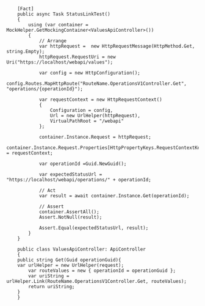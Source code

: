         [Fact]
        public async Task StatusLinkTest()
        {
            using (var container = MockHelper.GetMockingContainer<ValuesApiController>())
            {
                // Arrange                
                var httpRequest =  new HttpRequestMessage(HttpMethod.Get, string.Empty);               
                httpRequest.RequestUri = new Uri("https://localhost/webapi/values");

                var config = new HttpConfiguration();
                config.Routes.MapHttpRoute("RouteName.OperationsV1Controller.Get", "operations/{operationId}");

                var requestContext = new HttpRequestContext()
                {
                    Configuration = config,
                    Url = new UrlHelper(httpRequest),
                    VirtualPathRoot = "/webapi"
                };

                container.Instance.Request = httpRequest;
                container.Instance.Request.Properties[HttpPropertyKeys.RequestContextKey] = requestContext;

                var operationId =Guid.NewGuid();
                
                var expectedStatusUrl = "https://localhost/webapi/operations/" + operationId;                

                // Act
                var result = await container.Instance.Get(operationId);

                // Assert
                container.AssertAll();
                Assert.NotNull(result);
                
                Assert.Equal(expectedStatusUrl, result);
            }
        }
        
        public class ValuesApiController: ApiController
        {
        public string Get(Guid operationGuid){
        var urlHelper = new UrlHelper(request);
            var routeValues = new { operationId = operationGuid };
            var uriString = urlHelper.Link(RouteName.OperationsV1Controller.Get, routeValues);
            return uriString;
        }
        }

